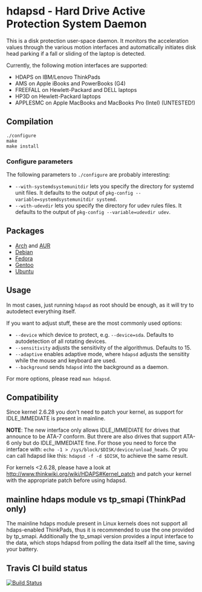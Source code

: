 hdapsd - Hard Drive Active Protection System Daemon
===================================================

This is a disk protection user-space daemon. It monitors the acceleration
values through the various motion interfaces and automatically initiates
disk head parking if a fall or sliding of the laptop is detected.

Currently, the following motion interfaces are supported:
 * HDAPS on IBM/Lenovo ThinkPads
 * AMS on Apple iBooks and PowerBooks (G4)
 * FREEFALL on Hewlett-Packard and DELL laptops
 * HP3D on Hewlett-Packard laptops
 * APPLESMC on Apple MacBooks and MacBooks Pro (Intel) (UNTESTED!)

Compilation
-----------

    ./configure
    make
    make install

### Configure parameters

The following parameters to `./configure` are probably interesting:

 * `--with-systemdsystemunitdir` lets you specify the directory for
   systemd unit files. It defaults to the output of
   `pkg-config --variable=systemdsystemunitdir systemd`.
 * `--with-udevdir` lets you specify the directory for udev rules files.
   It defaults to the output of `pkg-config --variable=udevdir udev`.

Packages
--------
 * [Arch](https://www.archlinux.org/packages/hdapsd) and [AUR](https://aur.archlinux.org/packages/hdapsd-git/)
 * [Debian](http://packages.debian.org/hdapsd)
 * [Fedora](https://apps.fedoraproject.org/packages/hdapsd)
 * [Gentoo](https://packages.gentoo.org/package/app-laptop/hdapsd)
 * [Ubuntu](http://packages.ubuntu.com/hdapsd)

Usage
-----

In most cases, just running `hdapsd` as root should be enough, as it will
try to autodetect everything itself.

If you want to adjust stuff, these are the most commonly used options:

 * `--device` which device to protect, e.g. `--device=sda`. Defaults to
   autodetection of all rotating devices.
 * `--sensitivity` adjusts the sensitivity of the algorithmus. Defaults to 15.
 * `--adaptive` enables adaptive mode, where `hdapsd` adjusts the sensitity
   while the mouse and keyboard are used.
 * `--background` sends `hdapsd` into the background as a daemon.

For more options, please read `man hdapsd`.

Compatibility
-------------
Since kernel 2.6.28 you don't need to patch your kernel, as support for
IDLE_IMMEDIATE is present in mainline.

**NOTE**: The new interface only allows IDLE_IMMEDIATE for drives that
announce to be ATA-7 conform. But threre are also drives that support ATA-6
only but do IDLE_IMMEDIATE fine. For those you need to force the interface
with: `echo -1 > /sys/block/$DISK/device/unload_heads`.
Or you can call hdapsd like this: `hdapsd -f -d $DISK`, to achieve the same
result.

For kernels <2.6.28, please have a look at
http://www.thinkwiki.org/wiki/HDAPS#Kernel_patch
and patch your kernel with the appropriate patch before using hdapsd.

mainline hdaps module vs tp_smapi (ThinkPad only)
-------------------------------------------------
The mainline hdaps module present in Linux kernels does not support all
hdaps-enabled ThinkPads, thus it is recommended to use the one provided
by tp_smapi.
Additionally the tp_smapi version provides a input interface to the data,
which stops hdapsd from polling the data itself all the time, saving your
battery.

Travis CI build status
----------------------
[![Build Status](https://travis-ci.org/evgeni/hdapsd.png?branch=master)](https://travis-ci.org/evgeni/hdapsd)
